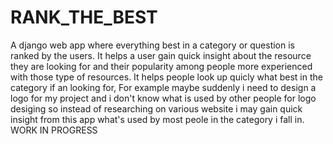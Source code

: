 # RANK_THE_BEST
A django web app where everything best in a category or question is ranked by the users. It helps a user gain quick insight about the resource they are looking for and their popularity among people more experienced with those type of resources. 
It helps people look up quicly what best in the category if an looking for, For example maybe suddenly i need to design a logo for my project and i don't know what is used by other people for logo desiging so instead of researching on various website i may gain quick insight from this app what's used by most peole in the category i fall in.
WORK IN PROGRESS
